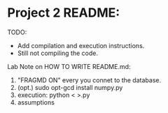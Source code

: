 # Project 2 README:

TODO: 
 * Add compilation and execution instructions.
 * Still not compiling the code.
 



Lab Note on HOW TO WRITE README.md:
1. "FRAGMD ON" every you connet to the database.
2. (opt.) sudo opt-gcd install numpy.py
3. execution: python < >.py 
4. assumptions
